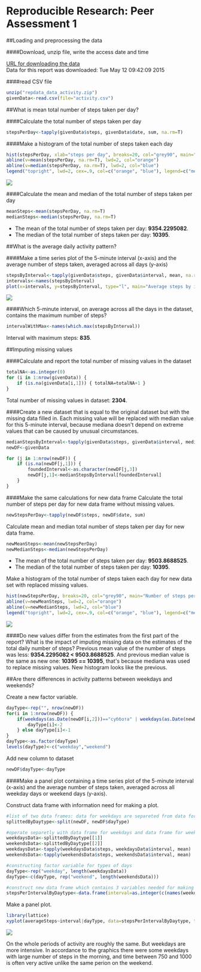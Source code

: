 # Reproducible Research: Peer Assessment 1




##Loading and preprocessing the data

####Download, unzip file, write the access date and time

[URL for downloading the data](https://d396qusza40orc.cloudfront.net/repdata%2Fdata%2Factivity.zip)  
Data for this report was downloaded: Tue May 12 09:42:09 2015

####read CSV file

```r
unzip("repdata_data_activity.zip")
givenData<-read.csv(file="activity.csv")
```



  
##What is mean total number of steps taken per day?  

####Calculate the total number of steps taken per day

```r
stepsPerDay<-tapply(givenData$steps, givenData$date, sum, na.rm=T)
```

####Make a histogram of the total number of steps taken each day

```r
hist(stepsPerDay, xlab="steps per day", breaks=20, col="grey90", main="Total number of steps taken each day")
abline(v=mean(stepsPerDay, na.rm=T), lwd=2, col="orange")
abline(v=median(stepsPerDay, na.rm=T), lwd=2, col="blue")
legend("topright", lwd=2, cex=.9, col=c("orange", "blue"), legend=c("mean", "median"))
```

![](PA1_template_files/figure-html/totalStepsHistogram-1.png) 

####Calculate the mean and median of the total number of steps taken per day

```r
meanSteps<-mean(stepsPerDay, na.rm=T)
medianSteps<-median(stepsPerDay, na.rm=T)
```

- The mean of the total number of steps taken per day: **9354.2295082**.  
- The median of the total number of steps taken per day: **10395**.



  
##What is the average daily activity pattern?  

####Make a time series plot of the 5-minute interval (x-axis) and the average number of steps taken, averaged across all days (y-axis)

```r
stepsByInterval<-tapply(givenData$steps, givenData$interval, mean, na.rm=T)
intervals<-names(stepsByInterval)
plot(x=intervals, y=stepsByInterval, type="l", main="Average steps by intervals")
```

![](PA1_template_files/figure-html/AverageStepsInInterval-1.png) 

####Which 5-minute interval, on average across all the days in the dataset, contains the maximum number of steps?

```r
intervalWithMax<-names(which.max(stepsByInterval))
```
Interval with maximum steps: **835**.



  
##Imputing missing values  

####Calculate and report the total number of missing values in the dataset

```r
totalNA<-as.integer(0)
for (i in 1:nrow(givenData)) {
    if (is.na(givenData[i,1])) { totalNA=totalNA+1 }
}
```
Total number of missing values in dataset: **2304**.

####Create a new dataset that is equal to the original dataset but with the missing data filled in. 
Each missing value will be replaced with median value for this 5-minute interval, because mediana doesn't depend on extreme values that can be caused by unusual circumstances.  

```r
medianStepsByInterval<-tapply(givenData$steps, givenData$interval, median, na.rm=T)
newDF<-givenData

for (j in 1:nrow(newDF)) {
    if (is.na(newDF[j,1])) {
        foundedInterval<-as.character(newDF[j,3])
        newDF[j,1]<-medianStepsByInterval[foundedInterval]
    }
}
```

####Make the same calculations for new data frame
Calculate the total number of steps per day for new data frame without missing values.

```r
newStepsPerDay<-tapply(newDF$steps, newDF$date, sum)
```
Calculate mean and median total number of steps taken per day for new data frame.

```r
newMeanSteps<-mean(newStepsPerDay)
newMedianSteps<-median(newStepsPerDay)
```

- The mean of the total number of steps taken per day: **9503.8688525**.  
- The median of the total number of steps taken per day: **10395**.

Make a histogram of the total number of steps taken each day for new data set with replaced missing values.

```r
hist(newStepsPerDay, breaks=20, col="grey90", main="Number of steps per day, for new data set with replaced NAs", xlab="steps per day")
abline(v=newMeanSteps, lwd=2, col="orange")
abline(v=newMedianSteps, lwd=2, col="blue")
legend("topright", lwd=2, cex=.9, col=c("orange", "blue"), legend=c("mean", "median"))
```

![](PA1_template_files/figure-html/newTotalStepsHistogram-1.png) 

####Do new values differ from the estimates from the first part of the report? What is the impact of imputing missing data on the estimates of the total daily number of steps?
Previous mean value of the number of steps was less: **9354.2295082 < 9503.8688525**. And previous median value is the same as new one: **10395 == 10395**, that's because mediana was used to replace missing values. New histogram looks like the previous. 





##Are there differences in activity patterns between weekdays and weekends?

Create a new factor variable.

```r
dayType<-rep("", nrow(newDF))
for(i in 1:nrow(newDF)) {
    if(weekdays(as.Date(newDF[i,2]))=="суббота" | weekdays(as.Date(newDF[i,2]))=="воскресенье" | weekdays(as.Date(newDF[i,2]))=="saturday" | weekdays(as.Date(newDF[i,2]))=="sunday") {
        dayType[i]<-2
    } else dayType[i]<-1
}
dayType<-as.factor(dayType)
levels(dayType)<-c("weekday","weekend")
```
Add new column to dataset

```r
newDF$dayType<-dayType
```

  
  
####Make a panel plot containing a time series plot of the 5-minute interval (x-axis) and the average number of steps taken, averaged across all weekday days or weekend days (y-axis).  

Construct data frame with information need for making a plot.

```r
#list of two data frames: data for weekdays are separeted from data for weekends
splittedByDaytype<-split(newDF, newDF$dayType)  

#operate separetly with data frame for weekdays and data frame for weekends, find average number of steps per interval
weekdaysData<-splittedByDaytype[[1]]
weekendsData<-splittedByDaytype[[2]]
weekdaysData<-tapply(weekdaysData$steps, weekdaysData$interval, mean)
weekendsData<-tapply(weekendsData$steps, weekendsData$interval, mean)

#constructing factor variable for types of days
dayType<-rep("weekday", length(weekdaysData))
dayType<-c(dayType, rep("weekend", length(weekendsData)))

#construct new data frame which contains 3 variables needed for making plots
stepsPerIntervalByDaytype<-data.frame(interval=as.integer(c(names(weekdaysData), names(weekendsData))), averageSteps=as.numeric(c(weekdaysData, weekendsData)), dayType=as.factor(dayType))
```
  
  
  Make a panel plot.

```r
library(lattice)
xyplot(averageSteps~interval|dayType, data=stepsPerIntervalByDaytype, type="l",layout = c(1, 2))
```

![](PA1_template_files/figure-html/panelplotForWeekdaysWeekends-1.png) 
  
  On the whole periods of activity are roughly the same. But weekdays are more intensive. In accordance to the graphics there were some weekdays with large number of steps in the morning, and time between 750 and 1000 is often very active unlike the same perion on the weekend. 
